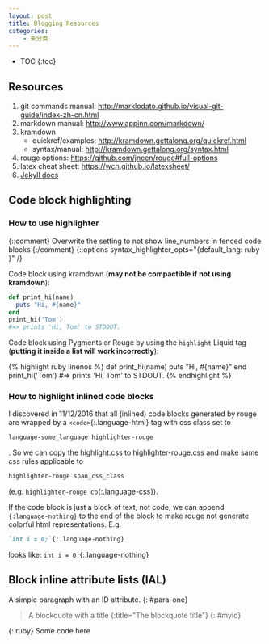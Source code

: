 ```yaml
---
layout: post
title: Blogging Resources
categories:
    - 未分类
---
```


* TOC
{:toc}

## Resources
1. git commands manual: <http://marklodato.github.io/visual-git-guide/index-zh-cn.html>
1. markdown manual: <http://www.appinn.com/markdown/>
1. kramdown
   - quickref/examples: <http://kramdown.gettalong.org/quickref.html>
   - syntax/manual: <http://kramdown.gettalong.org/syntax.html>
1. rouge options: <https://github.com/jneen/rouge#full-options>
1. latex cheat sheet: <https://wch.github.io/latexsheet/>
1. [Jekyll docs][jekyll-docs]

## Code block highlighting

### How to use highlighter
{::comment}
Overwrite the setting to not show line_numbers in fenced code blocks
{:/comment}
{::options syntax_highlighter_opts="{default_lang: ruby \}" /}

Code block using kramdown (**may not be compactible if not using kramdown**):

~~~ruby
def print_hi(name)
  puts "Hi, #{name}"
end
print_hi('Tom')
#=> prints 'Hi, Tom' to STDOUT.
~~~

Code block using Pygments or Rouge by using the `highlight` Liquid tag
(**putting it inside a list will work incorrectly**):

{% highlight ruby linenos %}
def print_hi(name)
  puts "Hi, #{name}"
end
print_hi('Tom')
#=> prints 'Hi, Tom' to STDOUT.
{% endhighlight %}

### How to highlight inlined code blocks

I discovered in 11/12/2016 that all (inlined) code blocks generated by rouge are
wrapped by a
`<code>`{:.language-html}
tag with css class set to
```css
language-some_language highlighter-rouge
```
. So we can copy the highlight.css to highlighter-rouge.css and make same css
rules applicable to
```css
highlighter-rouge span_css_class
```
(e.g. `highlighter-rouge cp`{:.language-css}).

If the code block is just a block of text, not code, we can append
`{:language-nothing}` to the end of the block to make rouge not generate
colorful html representations. E.g.
```markdown
`int i = 0;`{:.language-nothing}
```
looks like: `int i = 0;`{:.language-nothing}

## Block inline attribute lists (IAL)

A simple paragraph with an ID attribute.
{: #para-one}

> A blockquote with a title
{:title="The blockquote title"}
{: #myid}

{:.ruby}
    Some code here

[jekyll-docs]: http://jekyllrb.com/docs/home
